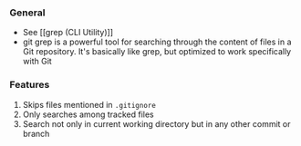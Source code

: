 ### General
- See [[grep (CLI Utility)]]
- git grep is a powerful tool for searching through the content of files in a Git repository. It's basically like grep, but optimized to work specifically with Git

### Features
1. Skips files mentioned in `.gitignore`
2. Only searches among tracked files
3. Search not only in current working directory but in any other commit or branch